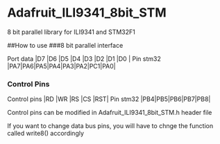 # Adafruit_ILI9341_8bit_STM
8 bit parallel library for ILI9341 and STM32F1

##How to use
###8 bit parallel interface

Port data |D7 |D6 |D5 |D4 |D3 |D2 |D1 |D0 |
Pin stm32 |PA7|PA6|PA5|PA4|PA3|PA2|PC1|PA0|

### Control Pins

Control pins |RD |WR |RS |CS |RST|
Pin stm32    |PB4|PB5|PB6|PB7|PB8|

Control pins can be modified in Adafruit_ILI9341_8bit_STM.h header file

If you want to change data bus pins, you will have to chnge the function called write8() accordingly

